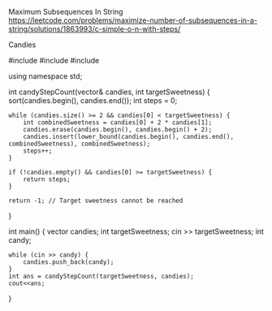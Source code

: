 Maximum Subsequences In String 
https://leetcode.com/problems/maximize-number-of-subsequences-in-a-string/solutions/1863993/c-simple-o-n-with-steps/

Candies 

#include <iostream>
#include <vector>
#include <algorithm>

using namespace std;

int candyStepCount(vector<int>& candies, int targetSweetness) {
    sort(candies.begin(), candies.end());
    int steps = 0;

    while (candies.size() >= 2 && candies[0] < targetSweetness) {
        int combinedSweetness = candies[0] + 2 * candies[1];
        candies.erase(candies.begin(), candies.begin() + 2);
        candies.insert(lower_bound(candies.begin(), candies.end(), combinedSweetness), combinedSweetness);
        steps++;
    }

    if (!candies.empty() && candies[0] >= targetSweetness) {
        return steps;
    }

    return -1; // Target sweetness cannot be reached
}

int main() {
    vector<int> candies;
    int targetSweetness;
    cin >> targetSweetness;
    int candy;
    
    while (cin >> candy) {
        candies.push_back(candy);
    }
    int ans = candyStepCount(targetSweetness, candies);
    cout<<ans;
}
